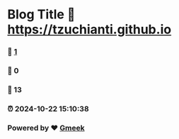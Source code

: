 # Blog Title :link: https://tzuchianti.github.io 
### :page_facing_up: [1](https://tzuchianti.github.io/tag.html) 
### :speech_balloon: 0 
### :hibiscus: 13 
### :alarm_clock: 2024-10-22 15:10:38 
### Powered by :heart: [Gmeek](https://github.com/Meekdai/Gmeek)
